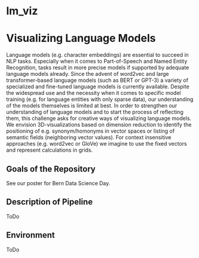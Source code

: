 # lm_viz

<h1>Visualizing Language Models</h1>

Language models (e.g. character embeddings) are essential to succeed in NLP tasks. 
Especially when it comes to Part-of-Speech and Named Entity Recognition, tasks result in more precise models if supported by adequate language models already. 
Since the advent of word2vec and large transformer-based language models (such as BERT or GPT-3) a variety of specialized and fine-tuned language models is currently available. 
Despite the widespread use and the necessity when it comes to specific model training (e.g. for language entities with only sparse data), our understanding of the models themselves is limited at best. In order to strengthen our understanding of language models and to start the process of reflecting them, this challenge asks for creative ways of visualizing language models. 
We envision 3D-visualizations based on dimension reduction to identify the positioning of e.g. synonym/homonyms in vector spaces or listing of semantic fields (neighboring vector values). 
For context insensitive approaches (e.g. word2vec or GloVe) we imagine to use the fixed vectors and represent calculations in grids.

<h2>Goals of the Repository</h2>
See our poster for Bern Data Science Day.

<h2>Description of Pipeline</h2>
ToDo

<h2>Environment</h2>
ToDo
